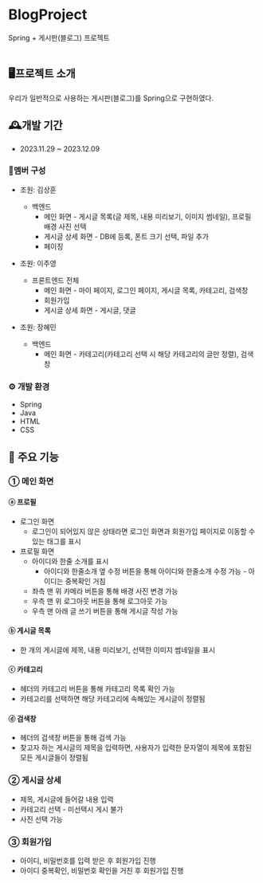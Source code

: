 # BlogProject
Spring + 게시판(블로그) 프로젝트
<br>
<br>

## 🖥프로젝트 소개
우리가 일반적으로 사용하는 게시판(블로그)를 Spring으로 구현하였다.


## 🕰개발 기간
- 2023.11.29 ~ 2023.12.09


### 👤멤버 구성
- 조원: 김상훈
  - 백엔드
    - 메인 화면 - 게시글 목록(글 제목, 내용 미리보기, 이미지 썸네일), 프로필 배경 사진 선택
    - 게시글 상세 화면 - DB에 등록, 폰트 크기 선택, 파일 추가 
    - 페이징
  
    
- 조원: 이주영
  - 프론트엔드 전체
    - 메인 화면 - 마이 페이지, 로그인 페이지, 게시글 목록, 카테고리, 검색창
    - 회원가입
    - 게시글 상세 화면 - 게시글, 댓글

    
- 조원: 장혜민
  - 백엔드
    - 메인 화면 - 카테고리(카테고리 선택 시 해당 카테고리의 글만 정렬), 검색창
 

### ⚙ 개발 환경
- Spring
- Java
- HTML
- CSS
   

## 📌 주요 기능
### ① 메인 화면
#### ⓐ 프로필
  - 로그인 화면
    - 로그인이 되어있지 않은 상태라면 로그인 화면과 회원가입 페이지로 이동할 수 있는 태그를 표시
  - 프로필 화면
    - 아이디와 한줄 소개를 표시
      - 아이디와 한줄소개 옆 수정 버튼을 통해 아이디와 한줄소개 수정 가능 - 아이디는 중복확인 거침
    - 좌측 맨 위 카메라 버튼을 통해 배경 사진 변경 가능
    - 우측 맨 위 로그아웃 버튼을 통해 로그아웃 가능
    - 우측 맨 아래 글 쓰기 버튼을 통해 게시글 작성 가능
      
#### ⓑ 게시글 목록
  - 한 개의 게시글에 제목, 내용 미리보기, 선택한 이미지 썸네일을 표시
    
#### ⓒ 카테고리
  - 헤더의 카테고리 버튼을 통해 카테고리 목록 확인 가능
  - 카테고리를 선택하면 해당 카테고리에 속해있는 게시글이 정렬됨
    
#### ⓓ 검색창
  - 헤더의 검색창 버튼을 통해 검색 가능
  - 찾고자 하는 게시글의 제목을 입력하면, 사용자가 입력한 문자열이 제목에 포함된 모든 게시글들이 정렬됨
     
    
### ② 게시글 상세
  - 제목, 게시글에 들어갈 내용 입력
  - 카테고리 선택 - 미선택시 게시 불가
  - 사진 선택 가능


### ③ 회원가입
  - 아이디, 비밀번호를 입력 받은 후 회원가입 진행
  - 아이디 중복확인, 비밀번호 확인을 거친 후 회원가입 진행
